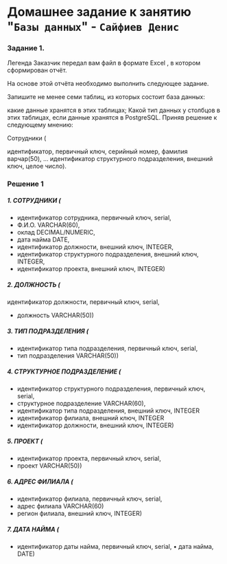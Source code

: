 # Домашнее задание к занятию "`Базы данных`" - `Сайфиев Денис`


### Задание 1.

Легенда
Заказчик передал вам файл в формате Excel , в котором сформирован отчёт.

На основе этой отчёта необходимо выполнить следующее задание.

Запишите не менее семи таблиц, из которых состоит база данных:

какие данные хранятся в этих таблицах;
Какой тип данных у столбцов в этих таблицах, если данные хранятся в PostgreSQL.
Приняв решение к следующему мнению:

Сотрудники (

идентификатор, первичный ключ, серийный номер,
фамилия варчар(50),
...
идентификатор структурного подразделения, внешний ключ, целое число).





### Решение 1


 
##### 1. СОТРУДНИКИ (
* идентификатор сотрудника, первичный ключ, serial,
*	Ф.И.О. VARCHAR(60),
*	оклад DECIMAL/NUMERIC,
*	дата найма DATE,
*	идентификатор должности, внешний ключ, INTEGER,
*	идентификатор структурного подразделения, внешний ключ, INTEGER,
*	идентификатор проекта, внешний ключ, INTEGER)

##### 2. ДОЛЖНОСТЬ (
идентификатор должности, первичный ключ, serial,
*	должность VARCHAR(50))

##### 3. ТИП ПОДРАЗДЕЛЕНИЯ (
* идентификатор типа подразделения, первичный ключ, serial,
*	тип подразделения VARCHAR(50))

##### 4. СТРУКТУРНОЕ ПОДРАЗДЕЛЕНИЕ (
* идентификатор структурного подразделения, первичный ключ, serial,
*	структурное подразделение VARCHAR(60),
*	идентификатор типа подразделения, внешний ключ, INTEGER
*	идентификатор филиала, внешний ключ, INTEGER
*	идентификатор должности, внешний ключ, INTEGER)

##### 5. ПРОЕКТ (
*	идентификатор проекта, первичный ключ, serial,
*	проект VARCHAR(50))


##### 6. АДРЕС ФИЛИАЛА (
* идентификатор филиала, первичный ключ, serial,
*	адрес филиала VARCHAR(60)
*	регион филиала, внешний ключ, INTEGER)

##### 7. ДАТА НАЙМА (
* идентификатор даты найма, первичный ключ, serial,
•	дата найма, DATE)



